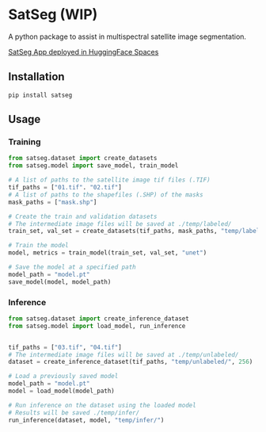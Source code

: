 # SatSeg (WIP)
A python package to assist in multispectral satellite image segmentation.

[SatSeg App deployed in HuggingFace Spaces](https://huggingface.co/spaces/dilithjay/SatSeg/tree/main)

## Installation
```
pip install satseg
```

## Usage

### Training
```python
from satseg.dataset import create_datasets
from satseg.model import save_model, train_model

# A list of paths to the satellite image tif files (.TIF)
tif_paths = ["01.tif". "02.tif"]
# A list of paths to the shapefiles (.SHP) of the masks
mask_paths = ["mask.shp"]

# Create the train and validation datasets
# The intermediate image files will be saved at ./temp/labeled/
train_set, val_set = create_datasets(tif_paths, mask_paths, "temp/labeled")

# Train the model
model, metrics = train_model(train_set, val_set, "unet")

# Save the model at a specified path
model_path = "model.pt"
save_model(model, model_path)
```


### Inference
```python
from satseg.dataset import create_inference_dataset
from satseg.model import load_model, run_inference


tif_paths = ["03.tif", "04.tif"]
# The intermediate image files will be saved at ./temp/unlabeled/
dataset = create_inference_dataset(tif_paths, "temp/unlabeled/", 256)

# Load a previously saved model
model_path = "model.pt"
model = load_model(model_path)

# Run inference on the dataset using the loaded model
# Results will be saved ./temp/infer/
run_inference(dataset, model, "temp/infer/")

```
